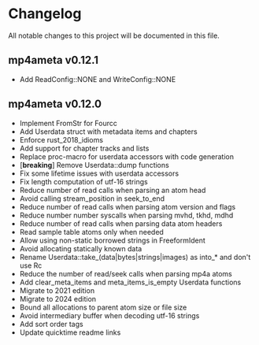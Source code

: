 # Changelog

All notable changes to this project will be documented in this file.

## mp4ameta v0.12.1

- Add ReadConfig::NONE and WriteConfig::NONE

## mp4ameta v0.12.0

- Implement FromStr for Fourcc
- Add Userdata struct with metadata items and chapters
- Enforce rust_2018_idioms
- Add support for chapter tracks and lists
- Replace proc-macro for userdata accessors with code generation
- [**breaking**] Remove Userdata::dump functions
- Fix some lifetime issues with userdata accessors
- Fix length computation of utf-16 strings
- Reduce number of read calls when parsing an atom head
- Avoid calling stream_position in seek_to_end
- Reduce number of read calls when parsing atom version and flags
- Reduce number number syscalls when parsing mvhd, tkhd, mdhd
- Reduce number of read calls when parsing data atom headers
- Read sample table atoms only when needed
- Allow using non-static borrowed strings in FreeformIdent
- Avoid allocating statically known data
- Rename Userdata::take_(data|bytes|strings|images) as into_* and don't use Rc
- Reduce the number of read/seek calls when parsing mp4a atoms
- Add clear_meta_items and meta_items_is_empty Userdata functions
- Migrate to 2021 edition
- Migrate to 2024 edition
- Bound all allocations to parent atom size or file size
- Avoid intermediary buffer when decoding utf-16 strings
- Add sort order tags
- Update quicktime readme links
